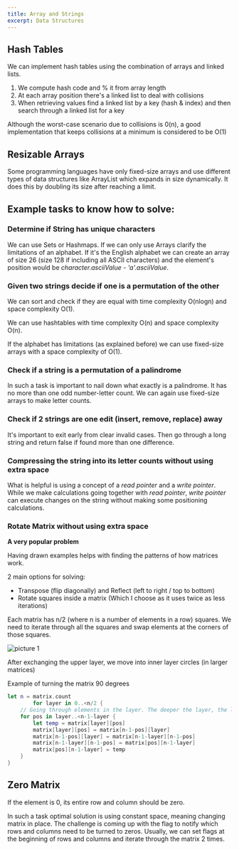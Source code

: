 ```yaml
---
title: Array and Strings
excerpt: Data Structures
---
```


## Hash Tables

We can implement hash tables using the combination of arrays and linked lists. 

1. We compute hash code and % it from array length
2. At each array position there's a linked list to deal with collisions
3. When retrieving values find a linked list by a key (hash & index) and then search through a linked list for a key

Although the worst-case scenario due to collisions is 0(n), a good implementation that keeps collisions at a minimum is considered to be O(1)

## Resizable Arrays

Some programming languages have only fixed-size arrays and use different types of data structures like ArrayList which expands in size dynamically. It does this by doubling its size after reaching a limit.

## Example tasks to know how to solve:

### Determine if String has unique characters

We can use Sets or Hashmaps. If we can only use Arrays clarify the limitations of an alphabet. If it's the English alphabet we can create an array of size 26 (size 128 if including all ASCII characters) and the element's position would be *character.asciiValue - 'a'.asciiValue*.

### Given two strings decide if one is a permutation of the other

We can sort and check if they are equal with time complexity O(nlogn) and space complexity O(1).

We can use hashtables with time complexity O(n) and space complexity O(n).

If the alphabet has limitations (as explained before) we can use fixed-size arrays with a space complexity of O(1).

### Check if a string is a permutation of a palindrome

In such a task is important to nail down what exactly is a palindrome. It has no more than one odd number-letter count. We can again use fixed-size arrays to make letter counts.

### Check if 2 strings are one edit (insert, remove, replace) away

It's important to exit early from clear invalid cases. Then go through a long string and return false if found more than one difference.

### Compressing the string into its letter counts without using extra space

What is helpful is using a concept of a *read pointer* and a *write pointer*. While we make calculations going together with *read pointer*, *write pointer* can execute changes on the string without making some positioning calculations.

### Rotate Matrix without using extra space

**A very popular problem**

Having drawn examples helps with finding the patterns of how matrices work. 

2 main options for solving:
* Transpose (flip diagonally) and Reflect (left to right / top to bottom)
* Rotate squares inside a matrix (Which I choose as it uses twice as less iterations)

Each matrix has n/2 (where n is a number of elements in a row) squares. We need to iterate through all the squares and swap elements at the corners of those squares. 

![[picture 1](https://www.enjoyalgorithms.com/blog/rotate-a-matrix-by-90-degrees-in-an-anticlockwise-direction)](/images/notes/f53df9570974ef456f0347b2fe8bb8e09876c4c0c4910f51a3fb2bfb42ffc5fb.png)  

After exchanging the upper layer, we move into inner layer circles (in larger matrices)

Example of turning the matrix 90 degrees

```swift
let n = matrix.count
        for layer in 0..<n/2 {
    // Going through elements in the layer. The deeper the layer, the less the elements
    for pos in layer..<n-1-layer {
        let temp = matrix[layer][pos]
        matrix[layer][pos] = matrix[n-1-pos][layer]
        matrix[n-1-pos][layer] = matrix[n-1-layer][n-1-pos]
        matrix[n-1-layer][n-1-pos] = matrix[pos][n-1-layer]
        matrix[pos][n-1-layer] = temp
    }
}
```

## Zero Matrix

If the element is 0, its entire row and column should be zero.

In such a task optimal solution is using constant space, meaning changing matrix in place. The challenge is coming up with the flag to notify which rows and columns need to be turned to zeros. Usually, we can set flags at the beginning of rows and columns and iterate through the matrix 2 times. 